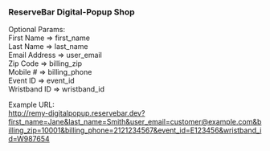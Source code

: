 ### ReserveBar Digital-Popup Shop

Optional Params:  
First Name => first_name  
Last Name => last_name  
Email Address => user_email  
Zip Code => billing_zip  
Mobile # => billing_phone  
Event ID => event_id  
Wristband ID => wristband_id  

Example URL:  
http://remy-digitalpopup.reservebar.dev?first_name=Jane&last_name=Smith&user_email=customer@example.com&billing_zip=10001&billing_phone=2121234567&event_id=E123456&wristband_id=W987654
